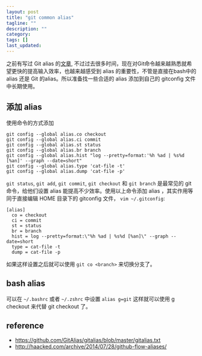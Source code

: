 ```yaml
---
layout: post
title: "git common alias"
tagline: ""
description: ""
category: 
tags: []
last_updated: 
---
```



之前有写过 Git alias 的[文章](/post/2013/12/Git-note.html#git-aliases), 不过过去很多时间，现在对Git命令越来越熟悉就希望更快的提高输入效率，也越来越感受到 alias 的重要性，不管是直接在bash中的 alias 还是 Git 的alias。所以准备找一些合适的 alias 添加到自己的 gitconfig 文件中长期使用。

## 添加 alias

使用命令的方式添加

	git config --global alias.co checkout
	git config --global alias.ci commit
	git config --global alias.st status
	git config --global alias.br branch
	git config --global alias.hist "log --pretty=format:'%h %ad | %s%d [%an]' --graph --date=short"
	git config --global alias.type 'cat-file -t'
	git config --global alias.dump 'cat-file -p'

`git status`, `git add`, `git commit`, `git checkout` 和 `git branch` 是最常见的 git 命令，给他们设置 alias 能提高不少效率。使用以上命令添加 alias ，其实作用等同于直接编辑 HOME 目录下的 gitconfig 文件， `vim ~/.gitconfig`:

	[alias]
	  co = checkout
	  ci = commit
	  st = status
	  br = branch
	  hist = log --pretty=format:\"%h %ad | %s%d [%an]\" --graph --date=short
	  type = cat-file -t
	  dump = cat-file -p

如果这样设置之后就可以使用 `git co <branch>` 来切换分支了。



## bash alias
可以在 `~/.bashrc` 或者 `~/.zshrc` 中设置 `alias g=git` 这样就可以使用 g checkout 来代替 git checkout 了。



## reference

- <https://github.com/GitAlias/gitalias/blob/master/gitalias.txt>
- <http://haacked.com/archive/2014/07/28/github-flow-aliases/>
